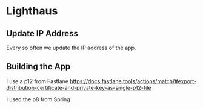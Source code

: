 # Lighthaus

## Update IP Address

Every so often we update the IP address of the app.

## Building the App

I use a p12 from Fastlane https://docs.fastlane.tools/actions/match/#export-distribution-certificate-and-private-key-as-single-p12-file

I used the p8 from Spring
